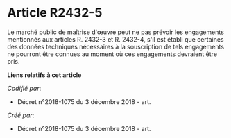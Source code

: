 # Article R2432-5

Le marché public de maîtrise d'œuvre peut ne pas prévoir les engagements mentionnés aux articles R. 2432-3 et R. 2432-4, s'il
est établi que certaines des données techniques nécessaires à la souscription de tels engagements ne pourront être connues au
moment où ces engagements devraient être pris.

**Liens relatifs à cet article**

_Codifié par_:

  - Décret n°2018-1075 du 3 décembre 2018 - art.

_Créé par_:

  - Décret n°2018-1075 du 3 décembre 2018 - art.
